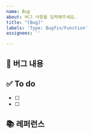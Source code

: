 ```yaml
---
name: Bug
about: 버그 사항을 입력해주세요.
title: "[Bug]"
labels: 'Type: Bugfix/Function'
assignees: ''

---
```


## 🐞 버그 내용

## ✅ To do
- [ ]
- [ ]

## 📚 레퍼런스
